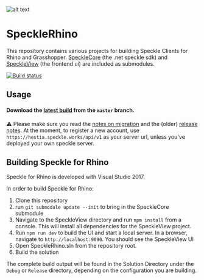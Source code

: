 ![alt text](https://user-images.githubusercontent.com/1014562/40281319-9c1fa318-5c60-11e8-9208-92fbc126095d.png "SpeckleRhino")

# SpeckleRhino
This repository contains various projects for building Speckle Clients for Rhino and Grasshopper.
[SpeckleCore](https://github.com/speckleworks/SpeckleCore) (the .net speckle sdk) and [SpeckleView](https://github.com/speckleworks/SpeckleView) (the frontend ui) are included as submodules.

[![Build status](https://ci.appveyor.com/api/projects/status/mtfs3owdpy72yuh3/branch/master?svg=true)](https://ci.appveyor.com/project/SpeckleWorks/specklerhino/branch/master)



## Usage

#### Download the [latest build](https://ci.appveyor.com/api/projects/SpeckleWorks/SpeckleRhino/artifacts/specklerhino.rhi?branch=master&job=Configuration%3DRelease) from the `master` branch.

⚠️ Please make  sure you read the [notes on migration](https://speckle.works/log/versionone/#migration-testing) and the (older) [release notes](https://speckle.works/log/specklerhinoplugin/). At the moment, to register a new account, use `https://hestia.speckle.works/api/v1` as your server url, unless you've deployed your own speckle server. 

## Building Speckle for Rhino

Speckle for Rhino is developed with Visual Studio 2017.

In order to build Speckle for Rhino:

1. Clone this repository
2. run `git submodule update --init` to bring in the SpeckleCore submodule
3. Navigate to the SpeckleView directory and run `npm install` from a console. This will install all dependencies for the SpeckleView project.
4. Run `npm run dev` to build the UI and start a local server.
In a browser, navigate to `http://localhost:9090`. You should see the SpeckleView UI
5. Open SpeckleRhino.sln from the repository root.
6. Build the solution

The complete build output will be found in the Solution Directory under the `Debug` or `Release` directory, depending on the configuration you are building.
